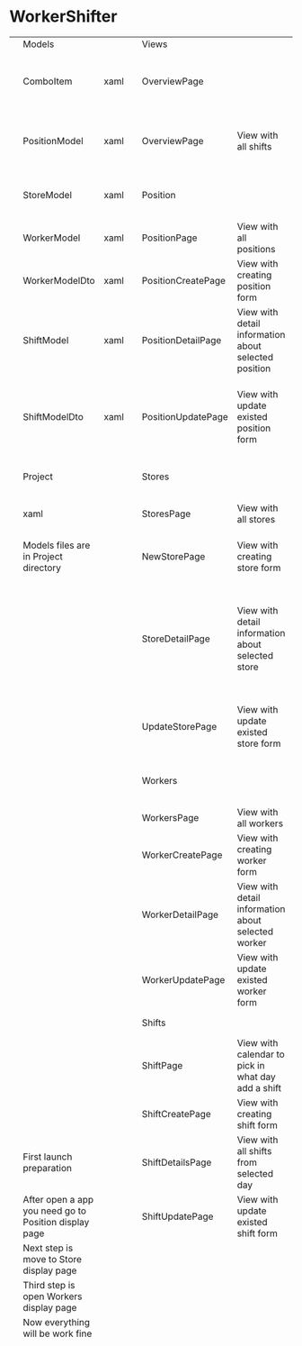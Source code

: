 # WorkerShifter
|  |                                                       |      |  |                    |                                                      |  |                                                                                                                                |                                                                    |  |                                                                                 |                                                                            |                                                                                                      |  |                  |                                   |  |                             |  |  |  |
|--|-------------------------------------------------------|------|--|--------------------|------------------------------------------------------|--|--------------------------------------------------------------------------------------------------------------------------------|--------------------------------------------------------------------|--|---------------------------------------------------------------------------------|----------------------------------------------------------------------------|------------------------------------------------------------------------------------------------------|--|------------------|-----------------------------------|--|-----------------------------|--|--|--|
|  | Models                                                |      |  | Views              |                                                      |  | ViewModels                                                                                                                     |                                                                    |  | Services                                                                        |                                                                            |                                                                                                      |  | Behaviors        |                                   |  | PopUps                      |  |  |  |
|  | ComboItem                                             | xaml |  | OverviewPage       |                                                      |  | All BaseViewModel have same functionality so only one is as a example. All ViewModels inherits from BaseViewModel of own model |                                                                    |  | Constants                                                                       |                                                                            |                                                                                                      |  | CalendarBehavior |                                   |  | Not used in current version |  |  |  |
|  | PositionModel                                         | xaml |  | OverviewPage       | View with all shifts                                 |  | OverviewViewModels                                                                                                             |                                                                    |  | DatabaseFilename                                                                | Name of database file (must have .db3 extension)                           |                                                                                                      |  | calendar_Tapped  | Change date to tapped on calendar |  |                             |  |  |  |
|  | StoreModel                                            | xaml |  | Position           |                                                      |  | OverviewBaseViewModel                                                                                                          |                                                                    |  | DbPath                                                                          | Path to ApplicationData folder with name Wshifter                          |                                                                                                      |  |                  |                                   |  |                             |  |  |  |
|  | WorkerModel                                           | xaml |  | PositionPage       | View with all positions                              |  | Value (Get/Set)                                                                                                                | Function giving a data to view and setting value from view         |  | DatabasePath                                                                    | Path combined with filename                                                |                                                                                                      |  |                  |                                   |  |                             |  |  |  |
|  | WorkerModelDto                                        | xaml |  | PositionCreatePage | View with creating position form                     |  | IStoreManageServices<Model>                                                                                                    | Gives access to services given by model                            |  | PositionServices                                                                |                                                                            |                                                                                                      |  |                  |                                   |  |                             |  |  |  |
|  | ShiftModel                                            | xaml |  | PositionDetailPage | View with detail information about selected position |  | OverviewPageViewModel                                                                                                          |                                                                    |  | Init                                                                            | Connect do DB and if table was empty add deafult positions (Boss, Cashier) | Sql commands                                                                                         |  |                  |                                   |  |                             |  |  |  |
|  | ShiftModelDto                                         | xaml |  | PositionUpdatePage | View with update existed position form               |  | GetShifts()                                                                                                                    | Gives all shifts to View                                           |  | Create(PositionModel)                                                           | Add an object to table                                                     | INSERT INTO PositionModel (Position, IsBoss) VALUES (PositionValue, IsBossValue)                     |  |                  |                                   |  |                             |  |  |  |
|  | Project                                               |      |  | Stores             |                                                      |  | OnAppearing()                                                                                                                  | Zmienia status IsBusy podczas pojawiania się                       |  | Delete(id)                                                                      | Delete a record with specified id                                          | DELETE FROM PositionModel WHERE Id=id                                                                |  |                  |                                   |  |                             |  |  |  |
|  | xaml                                                  |      |  | StoresPage         | View with all stores                                 |  | PositionPageViewModel                                                                                                          |                                                                    |  | GetAll()                                                                        | Get all data from table                                                    | SELECT * FROM PositionModel                                                                          |  |                  |                                   |  |                             |  |  |  |
|  | Models files are in Project directory                 |      |  | NewStorePage       | View with creating store form                        |  | AddPosition()                                                                                                                  | Move you to PositionCreatePage                                     |  | GetOneById(id)                                                                  | Get data with specified id from table                                      | SELECT * FROM PositionModel WHERE Id=id                                                              |  |                  |                                   |  |                             |  |  |  |
|  |                                                       |      |  | StoreDetailPage    | View with detail information about selected store    |  | GetPositionList()                                                                                                              | Load list of all positions in table                                |  | Update(PositionModel)                                                           | Update specified object in table                                           | UPDATE PositionModel SET Id=idvalue, Position = positionvalue, IsBoss = isbossvalue where id=idvalue |  |                  |                                   |  |                             |  |  |  |
|  |                                                       |      |  | UpdateStorePage    | View with update existed store form                  |  | OnAppearing()                                                                                                                  | Refresh list on load page                                          |  | Other services have same functionalities only models and deafult values changes |                                                                            |                                                                                                      |  |                  |                                   |  |                             |  |  |  |
|  |                                                       |      |  | Workers            |                                                      |  | OnItemSelected(model)                                                                                                          | Move you to PositionDetailPage with specified id of selected model |  | ShiftManageServices                                                             |                                                                            |                                                                                                      |  |                  |                                   |  |                             |  |  |  |
|  |                                                       |      |  | WorkersPage        | View with all workers                                |  | PositionCreatePageViewModel                                                                                                    |                                                                    |  | StoreServices                                                                   |                                                                            |                                                                                                      |  |                  |                                   |  |                             |  |  |  |
|  |                                                       |      |  | WorkerCreatePage   | View with creating worker form                       |  | ValidateSave()                                                                                                                 | Not implement yet                                                  |  | WorkerServices                                                                  |                                                                            |                                                                                                      |  |                  |                                   |  |                             |  |  |  |
|  |                                                       |      |  | WorkerDetailPage   | View with detail information about selected worker   |  | Cancel()                                                                                                                       | Back button funcionality                                           |  |                                                                                 |                                                                            |                                                                                                      |  |                  |                                   |  |                             |  |  |  |
|  |                                                       |      |  | WorkerUpdatePage   | View with update existed worker form                 |  | Save()                                                                                                                         | Add model to table with positions                                  |  |                                                                                 |                                                                            |                                                                                                      |  |                  |                                   |  |                             |  |  |  |
|  |                                                       |      |  | Shifts             |                                                      |  | PositionDetailPageViewModel (ItemId as property)                                                                               |                                                                    |  |                                                                                 |                                                                            |                                                                                                      |  |                  |                                   |  |                             |  |  |  |
|  |                                                       |      |  | ShiftPage          | View with calendar to pick in what day add a shift   |  | Update()                                                                                                                       | Move you to PositionUpdatePage (with ItemId as property)           |  |                                                                                 |                                                                            |                                                                                                      |  |                  |                                   |  |                             |  |  |  |
|  |                                                       |      |  | ShiftCreatePage    | View with creating shift form                        |  | LoadItemId(id)                                                                                                                 | Load data with specyfied Id                                        |  |                                                                                 |                                                                            |                                                                                                      |  |                  |                                   |  |                             |  |  |  |
|  | First launch preparation                              |      |  | ShiftDetailsPage   | View with all shifts from selected day               |  | PositionUpdatePageViewModel (ItemId as property)                                                                               |                                                                    |  |                                                                                 |                                                                            |                                                                                                      |  |                  |                                   |  |                             |  |  |  |
|  | After open a app you need go to Position display page |      |  | ShiftUpdatePage    | View with update existed shift form                  |  | UpdatePosition()                                                                                                               | Change record in table to date from View                           |  |                                                                                 |                                                                            |                                                                                                      |  |                  |                                   |  |                             |  |  |  |
|  | Next step is move to Store display page               |      |  |                    |                                                      |  | CancelUpdatePosition()                                                                                                         | Back button funcionality                                           |  |                                                                                 |                                                                            |                                                                                                      |  |                  |                                   |  |                             |  |  |  |
|  | Third step is open Workers display page               |      |  |                    |                                                      |  | DeletePosition()                                                                                                               | Delete active object from table                                    |  |                                                                                 |                                                                            |                                                                                                      |  |                  |                                   |  |                             |  |  |  |
|  | Now everything will be work fine                      |      |  |                    |                                                      |  | LoadItemId(id)                                                                                                                 | Load data with specyfied Id                                        |  |                                                                                 |                                                                            |                                                                                                      |  |                  |                                   |  |                             |  |  |  |
|  |                                                       |      |  |                    |                                                      |  | StoresPageViewModel                                                                                                            |                                                                    |  |                                                                                 |                                                                            |                                                                                                      |  |                  |                                   |  |                             |  |  |  |
|  |                                                       |      |  |                    |                                                      |  | GetStoreList()                                                                                                                 | Load list of all stores in table                                   |  |                                                                                 |                                                                            |                                                                                                      |  |                  |                                   |  |                             |  |  |  |
|  |                                                       |      |  |                    |                                                      |  | OnAppearing()                                                                                                                  | Refresh list on load page                                          |  |                                                                                 |                                                                            |                                                                                                      |  |                  |                                   |  |                             |  |  |  |
|  |                                                       |      |  |                    |                                                      |  | AddStore()                                                                                                                     | Move you to NewStorePage                                           |  |                                                                                 |                                                                            |                                                                                                      |  |                  |                                   |  |                             |  |  |  |
|  |                                                       |      |  |                    |                                                      |  | OnItemSelected(model)                                                                                                          | Move you to StoreDetailPage with specified id of selected model    |  |                                                                                 |                                                                            |                                                                                                      |  |                  |                                   |  |                             |  |  |  |
|  |                                                       |      |  |                    |                                                      |  | NewStorePageViewModel                                                                                                          |                                                                    |  |                                                                                 |                                                                            |                                                                                                      |  |                  |                                   |  |                             |  |  |  |
|  |                                                       |      |  |                    |                                                      |  | ValidateSave()                                                                                                                 | Not implement yet                                                  |  |                                                                                 |                                                                            |                                                                                                      |  |                  |                                   |  |                             |  |  |  |
|  |                                                       |      |  |                    |                                                      |  | Cancel()                                                                                                                       | Back button funcionality                                           |  |                                                                                 |                                                                            |                                                                                                      |  |                  |                                   |  |                             |  |  |  |
|  |                                                       |      |  |                    |                                                      |  | Save()                                                                                                                         | Add model to table with Stores                                     |  |                                                                                 |                                                                            |                                                                                                      |  |                  |                                   |  |                             |  |  |  |
|  |                                                       |      |  |                    |                                                      |  | StoreDetailPageViewModel (ItemId as property)                                                                                  |                                                                    |  |                                                                                 |                                                                            |                                                                                                      |  |                  |                                   |  |                             |  |  |  |
|  |                                                       |      |  |                    |                                                      |  | Update()                                                                                                                       | Move you to UpdateStorePage (with ItemId as property)              |  |                                                                                 |                                                                            |                                                                                                      |  |                  |                                   |  |                             |  |  |  |
|  |                                                       |      |  |                    |                                                      |  | LoadItemId(id)                                                                                                                 | Load data with specyfied Id                                        |  |                                                                                 |                                                                            |                                                                                                      |  |                  |                                   |  |                             |  |  |  |
|  |                                                       |      |  |                    |                                                      |  | UpdateStorePageViewModel (ItemId as property)                                                                                  |                                                                    |  |                                                                                 |                                                                            |                                                                                                      |  |                  |                                   |  |                             |  |  |  |
|  |                                                       |      |  |                    |                                                      |  | UpdateStore()                                                                                                                  | Change record in table to date from View                           |  |                                                                                 |                                                                            |                                                                                                      |  |                  |                                   |  |                             |  |  |  |
|  |                                                       |      |  |                    |                                                      |  | CancelUpdateStore()                                                                                                            | Back button funcionality                                           |  |                                                                                 |                                                                            |                                                                                                      |  |                  |                                   |  |                             |  |  |  |
|  |                                                       |      |  |                    |                                                      |  | DeleteStore()                                                                                                                  | Delete active object from table                                    |  |                                                                                 |                                                                            |                                                                                                      |  |                  |                                   |  |                             |  |  |  |
|  |                                                       |      |  |                    |                                                      |  | LoadItemId(id)                                                                                                                 | Load data with specyfied Id                                        |  |                                                                                 |                                                                            |                                                                                                      |  |                  |                                   |  |                             |  |  |  |
|  |                                                       |      |  |                    |                                                      |  | WorkerPageViewModel                                                                                                            |                                                                    |  |                                                                                 |                                                                            |                                                                                                      |  |                  |                                   |  |                             |  |  |  |
|  |                                                       |      |  |                    |                                                      |  | GetWorkerList()                                                                                                                | Load list of all workers in table                                  |  |                                                                                 |                                                                            |                                                                                                      |  |                  |                                   |  |                             |  |  |  |
|  |                                                       |      |  |                    |                                                      |  | OnAppearing()                                                                                                                  | Refresh list on load page                                          |  |                                                                                 |                                                                            |                                                                                                      |  |                  |                                   |  |                             |  |  |  |
|  |                                                       |      |  |                    |                                                      |  | AddWorker()                                                                                                                    | Move you to WorkerCreatePage                                       |  |                                                                                 |                                                                            |                                                                                                      |  |                  |                                   |  |                             |  |  |  |
|  |                                                       |      |  |                    |                                                      |  | OnItemSelected(model)                                                                                                          | Move you to WorkerDetailPage with specified id of selected model   |  |                                                                                 |                                                                            |                                                                                                      |  |                  |                                   |  |                             |  |  |  |
|  |                                                       |      |  |                    |                                                      |  | WorkerCreatePageViewModel                                                                                                      |                                                                    |  |                                                                                 |                                                                            |                                                                                                      |  |                  |                                   |  |                             |  |  |  |
|  |                                                       |      |  |                    |                                                      |  | GetPositionPicker()                                                                                                            | Generate a picker with all positions in database                   |  |                                                                                 |                                                                            |                                                                                                      |  |                  |                                   |  |                             |  |  |  |
|  |                                                       |      |  |                    |                                                      |  | GetStorePicker()                                                                                                               | Generate a picker with all stores in database                      |  |                                                                                 |                                                                            |                                                                                                      |  |                  |                                   |  |                             |  |  |  |
|  |                                                       |      |  |                    |                                                      |  | GetBossPicker()                                                                                                                | Generate a picker with all workers with isboss = true in database  |  |                                                                                 |                                                                            |                                                                                                      |  |                  |                                   |  |                             |  |  |  |
|  |                                                       |      |  |                    |                                                      |  | ValidateSave()                                                                                                                 | Not implement yet                                                  |  |                                                                                 |                                                                            |                                                                                                      |  |                  |                                   |  |                             |  |  |  |
|  |                                                       |      |  |                    |                                                      |  | Cancel()                                                                                                                       | Back button funcionality                                           |  |                                                                                 |                                                                            |                                                                                                      |  |                  |                                   |  |                             |  |  |  |
|  |                                                       |      |  |                    |                                                      |  | Save()                                                                                                                         | Add model to table with Workers                                    |  |                                                                                 |                                                                            |                                                                                                      |  |                  |                                   |  |                             |  |  |  |
|  |                                                       |      |  |                    |                                                      |  | WorkerDetailPageViewModel (ItemId as property)                                                                                 |                                                                    |  |                                                                                 |                                                                            |                                                                                                      |  |                  |                                   |  |                             |  |  |  |
|  |                                                       |      |  |                    |                                                      |  | StoreViewSet()                                                                                                                 | Change an id to name and address of deafult stroe                  |  |                                                                                 |                                                                            |                                                                                                      |  |                  |                                   |  |                             |  |  |  |
|  |                                                       |      |  |                    |                                                      |  | PositionViewSet()                                                                                                              | Change an id to position name                                      |  |                                                                                 |                                                                            |                                                                                                      |  |                  |                                   |  |                             |  |  |  |
|  |                                                       |      |  |                    |                                                      |  | BossViewSet()                                                                                                                  | Change an id to boss name                                          |  |                                                                                 |                                                                            |                                                                                                      |  |                  |                                   |  |                             |  |  |  |
|  |                                                       |      |  |                    |                                                      |  | Update()                                                                                                                       | Move you to WorkerUpdatePage (with ItemId as property)             |  |                                                                                 |                                                                            |                                                                                                      |  |                  |                                   |  |                             |  |  |  |
|  |                                                       |      |  |                    |                                                      |  | LoadItemId(id)                                                                                                                 | Load data with specyfied Id                                        |  |                                                                                 |                                                                            |                                                                                                      |  |                  |                                   |  |                             |  |  |  |
|  |                                                       |      |  |                    |                                                      |  | WorkerUpdatePageViewModel (ItemId as property)                                                                                 |                                                                    |  |                                                                                 |                                                                            |                                                                                                      |  |                  |                                   |  |                             |  |  |  |
|  |                                                       |      |  |                    |                                                      |  | GetPositionPicker()                                                                                                            | Generate a picker with all positions in database                   |  |                                                                                 |                                                                            |                                                                                                      |  |                  |                                   |  |                             |  |  |  |
|  |                                                       |      |  |                    |                                                      |  | GetStorePicker()                                                                                                               | Generate a picker with all stores in database                      |  |                                                                                 |                                                                            |                                                                                                      |  |                  |                                   |  |                             |  |  |  |
|  |                                                       |      |  |                    |                                                      |  | GetBossPicker()                                                                                                                | Generate a picker with all workers with isboss = true in database  |  |                                                                                 |                                                                            |                                                                                                      |  |                  |                                   |  |                             |  |  |  |
|  |                                                       |      |  |                    |                                                      |  | UpdateWorker()                                                                                                                 | Change record in table to date from View                           |  |                                                                                 |                                                                            |                                                                                                      |  |                  |                                   |  |                             |  |  |  |
|  |                                                       |      |  |                    |                                                      |  | CancelUpdateWorker()                                                                                                           | Back button funcionality                                           |  |                                                                                 |                                                                            |                                                                                                      |  |                  |                                   |  |                             |  |  |  |
|  |                                                       |      |  |                    |                                                      |  | DeleteWorker()                                                                                                                 | Delete active object from table                                    |  |                                                                                 |                                                                            |                                                                                                      |  |                  |                                   |  |                             |  |  |  |
|  |                                                       |      |  |                    |                                                      |  | LoadItemId(id)                                                                                                                 | Load data with specyfied Id                                        |  |                                                                                 |                                                                            |                                                                                                      |  |                  |                                   |  |                             |  |  |  |
|  |                                                       |      |  |                    |                                                      |  | ShiftPageViewModel                                                                                                             |                                                                    |  |                                                                                 |                                                                            |                                                                                                      |  |                  |                                   |  |                             |  |  |  |
|  |                                                       |      |  |                    |                                                      |  | OnItemSelected(model)                                                                                                          | Move you to ShiftCreatePage with date parameter                    |  |                                                                                 |                                                                            |                                                                                                      |  |                  |                                   |  |                             |  |  |  |
|  |                                                       |      |  |                    |                                                      |  | SelecDate value                                                                                                                | Value moved as a property to ShiftCreatePageViewModel              |  |                                                                                 |                                                                            |                                                                                                      |  |                  |                                   |  |                             |  |  |  |
|  |                                                       |      |  |                    |                                                      |  | ShiftCreatePageViewModel (SelectDate as property)                                                                              |                                                                    |  |                                                                                 |                                                                            |                                                                                                      |  |                  |                                   |  |                             |  |  |  |
|  |                                                       |      |  |                    |                                                      |  | GetWorkerPicker()                                                                                                              | Generate a picker with all workers in database                     |  |                                                                                 |                                                                            |                                                                                                      |  |                  |                                   |  |                             |  |  |  |
|  |                                                       |      |  |                    |                                                      |  | GetStorePicker()                                                                                                               | Generate a picker with all stores in database                      |  |                                                                                 |                                                                            |                                                                                                      |  |                  |                                   |  |                             |  |  |  |
|  |                                                       |      |  |                    |                                                      |  | AddShiftButton()                                                                                                               | Add model to table with Shifts                                     |  |                                                                                 |                                                                            |                                                                                                      |  |                  |                                   |  |                             |  |  |  |
|  |                                                       |      |  |                    |                                                      |  | Cancel()                                                                                                                       | Back button funcionality                                           |  |                                                                                 |                                                                            |                                                                                                      |  |                  |                                   |  |                             |  |  |  |
|  |                                                       |      |  |                    |                                                      |  | GoToDetails()                                                                                                                  | Move you to ShiftDetailsPage (with SelectDate as property)         |  |                                                                                 |                                                                            |                                                                                                      |  |                  |                                   |  |                             |  |  |  |
|  |                                                       |      |  |                    |                                                      |  | ShiftDetailsPageViewModel (SelectDate as property)                                                                             |                                                                    |  |                                                                                 |                                                                            |                                                                                                      |  |                  |                                   |  |                             |  |  |  |
|  |                                                       |      |  |                    |                                                      |  | GetShifts()                                                                                                                    | Get list of shifts where date is equals to SelectDate              |  |                                                                                 |                                                                            |                                                                                                      |  |                  |                                   |  |                             |  |  |  |
|  |                                                       |      |  |                    |                                                      |  | OnAppearing()                                                                                                                  | Refresh list on load page                                          |  |                                                                                 |                                                                            |                                                                                                      |  |                  |                                   |  |                             |  |  |  |
|  |                                                       |      |  |                    |                                                      |  | OnItemSelected(model)                                                                                                          | Move you to ShiftUpdatePage (with ItemId as property)              |  |                                                                                 |                                                                            |                                                                                                      |  |                  |                                   |  |                             |  |  |  |
|  |                                                       |      |  |                    |                                                      |  | ShiftUpdatePageViewModel (ItemId as property)                                                                                  |                                                                    |  |                                                                                 |                                                                            |                                                                                                      |  |                  |                                   |  |                             |  |  |  |
|  |                                                       |      |  |                    |                                                      |  | GetWorkerPicker()                                                                                                              | Generate a picker with all workers in database                     |  |                                                                                 |                                                                            |                                                                                                      |  |                  |                                   |  |                             |  |  |  |
|  |                                                       |      |  |                    |                                                      |  | GetStorePicker()                                                                                                               | Generate a picker with all stores in database                      |  |                                                                                 |                                                                            |                                                                                                      |  |                  |                                   |  |                             |  |  |  |
|  |                                                       |      |  |                    |                                                      |  | UpdateShiftButton()                                                                                                            | Add model to table with Shifts                                     |  |                                                                                 |                                                                            |                                                                                                      |  |                  |                                   |  |                             |  |  |  |
|  |                                                       |      |  |                    |                                                      |  | DeleteShiftButton()                                                                                                            | Delete active object from table                                    |  |                                                                                 |                                                                            |                                                                                                      |  |                  |                                   |  |                             |  |  |  |
|  |                                                       |      |  |                    |                                                      |  | LoadItemId(id)                                                                                                                 | Pass a itemId to view                                              |  |                                                                                 |                                                                            |                                                                                                      |  |                  |                                   |  |                             |  |  |  |
|  |                                                       |      |  |                    |                                                      |  |                                                                                                                                |                                                                    |  |                                                                                 |                                                                            |                                                                                                      |  |                  |                                   |  |                             |  |  |  |
|  |                                                       |      |  |                    |                                                      |  |                                                                                                                                |                                                                    |  |                                                                                 |                                                                            |                                                                                                      |  |                  |                                   |  |                             |  |  |  |
